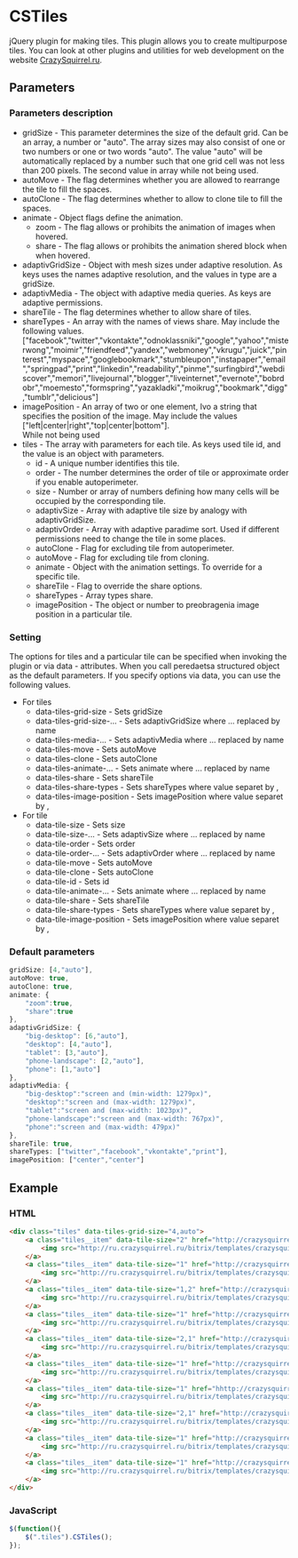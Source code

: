 # CSTiles
jQuery plugin for making tiles.
This plugin allows you to create multipurpose tiles.
You can look at other plugins and utilities for web development on the website [CrazySquirrel.ru](http://crazysquirrel.ru/).
## Parameters
### Parameters description
* gridSize - This parameter determines the size of the default grid.
			 Can be an array, a number or "auto".
			 The array sizes may also consist of one or two numbers or one or two words "auto".
			 The value "auto" will be automatically replaced by a number such that one grid cell was not less than 200 pixels.
			 The second value in array while not being used.
* autoMove - The flag determines whether you are allowed to rearrange the tile to fill the spaces.
* autoClone - The flag determines whether to allow to clone tile to fill the spaces.
* animate - Object flags define the animation.
	* zoom - The flag allows or prohibits the animation of images when hovered.
	* share - The flag allows or prohibits the animation shered block when when hovered.
* adaptivGridSize - Object with mesh sizes under adaptive resolution.
					As keys uses the names adaptive resolution, and the values in type are a gridSize.
* adaptivMedia - The object with adaptive media queries.
				 As keys are adaptive permissions.
* shareTile - The flag determines whether to allow share of tiles.
* shareTypes - An array with the names of views share.
			   May include the following values.
			   ["facebook","twitter","vkontakte","odnoklassniki","google","yahoo","misterwong","moimir","friendfeed","yandex","webmoney","vkrugu","juick","pinterest","myspace","googlebookmark","stumbleupon","instapaper","email","springpad","print","linkedin","readability","pinme","surfingbird","webdiscover","memori","livejournal","blogger","liveinternet","evernote","bobrdobr","moemesto","formspring","yazakladki","moikrug","bookmark","digg","tumblr","delicious"]
* imagePosition - An array of two or one element, Ivo a string that specifies the position of the image.
				  May include the values ["left|center|right","top|center|bottom"].		  
				  While not being used
* tiles - The array with parameters for each tile.
		  As keys used tile id, and the value is an object with parameters.
	* id - A unique number identifies this tile.	
	* order - The number determines the order of tile or approximate order if you enable autoperimeter.
	* size - Number or array of numbers defining how many cells will be occupied by the corresponding tile.
	* adaptivSize - Array with adaptive tile size by analogy with adaptivGridSize.
	* adaptivOrder - Array with adaptive paradime sort. Used if different permissions need to change the tile in some places.
	* autoClone - Flag for excluding tile from autoperimeter.
	* autoMove - Flag for excluding tile from cloning.
	* animate - Object with the animation settings. To override for a specific tile.
	* shareTile - Flag to override the share options.
	* shareTypes - Array types share.
	* imagePosition	- The object or number to preobragenia image position in a particular tile.

### Setting
The options for tiles and a particular tile can be specified when invoking the plugin or via data - attributes.
When you call peredaetsa structured object as the default parameters.
If you specify options via data, you can use the following values.
* For tiles
	* data-tiles-grid-size - Sets gridSize
	* data-tiles-grid-size-... - Sets adaptivGridSize where ... replaced by name
	* data-tiles-media-... - Sets adaptivMedia where ... replaced by name
	* data-tiles-move - Sets autoMove
	* data-tiles-clone - Sets autoClone
	* data-tiles-animate-... - Sets animate where ... replaced by name
	* data-tiles-share - Sets shareTile
	* data-tiles-share-types - Sets shareTypes where value separet by ,
	* data-tiles-image-position - Sets imagePosition where value separet by ,
* For tile
	* data-tile-size - Sets size
	* data-tile-size-... - Sets adaptivSize where ... replaced by name
	* data-tile-order - Sets order
	* data-tile-order-... - Sets adaptivOrder where ... replaced by name
	* data-tile-move - Sets autoMove
	* data-tile-clone - Sets autoClone
	* data-tile-id - Sets id
	* data-tile-animate-... - Sets animate where ... replaced by name
	* data-tile-share - Sets shareTile
	* data-tile-share-types - Sets shareTypes where value separet by ,
	* data-tile-image-position - Sets imagePosition where value separet by ,

### Default parameters
```javascript
gridSize: [4,"auto"],
autoMove: true,
autoClone: true,
animate: {
	"zoom":true,
	"share":true
},
adaptivGridSize: {
	"big-desktop": [6,"auto"],
	"desktop": [4,"auto"],
	"tablet": [3,"auto"],
	"phone-landscape": [2,"auto"],
	"phone": [1,"auto"]
},
adaptivMedia: {
	"big-desktop":"screen and (min-width: 1279px)",
	"desktop":"screen and (max-width: 1279px)",
	"tablet":"screen and (max-width: 1023px)",
	"phone-landscape":"screen and (max-width: 767px)",
	"phone":"screen and (max-width: 479px)"
},
shareTile: true,
shareTypes: ["twitter","facebook","vkontakte","print"],
imagePosition: ["center","center"] 
```
## Example
### HTML
```html
<div class="tiles" data-tiles-grid-size="4,auto">
	<a class="tiles__item" data-tile-size="2" href="http://crazysquirrel.ru/" rel="prefetch" title=" ">
    	<img src="http://ru.crazysquirrel.ru/bitrix/templates/crazysquirrel/images/logotype-share.png" alt=" ">
    </a>
    <a class="tiles__item" data-tile-size="1" href="http://crazysquirrel.ru/" rel="prefetch" title=" ">
    	<img src="http://ru.crazysquirrel.ru/bitrix/templates/crazysquirrel/images/logotype-share.png" alt=" ">
    </a>
    <a class="tiles__item" data-tile-size="1,2" href="http://crazysquirrel.ru/" rel="prefetch" title=" ">
    	<img src="http://ru.crazysquirrel.ru/bitrix/templates/crazysquirrel/images/logotype-share.png" alt=" ">
    </a>
    <a class="tiles__item" data-tile-size="1" href="http://crazysquirrel.ru/" rel="prefetch" title=" ">
    	<img src="http://ru.crazysquirrel.ru/bitrix/templates/crazysquirrel/images/logotype-share.png" alt=" ">
    </a>
    <a class="tiles__item" data-tile-size="2,1" href="http://crazysquirrel.ru/" rel="prefetch" title=" ">
    	<img src="http://ru.crazysquirrel.ru/bitrix/templates/crazysquirrel/images/logotype-share.png" alt=" ">
    </a>
    <a class="tiles__item" data-tile-size="1" href="http://crazysquirrel.ru/" rel="prefetch" title=" ">
    	<img src="http://ru.crazysquirrel.ru/bitrix/templates/crazysquirrel/images/logotype-share.png" alt=" ">
    </a>
    <a class="tiles__item" data-tile-size="1" href="hhttp://crazysquirrel.ru/" rel="prefetch" title=" ">
    	<img src="http://ru.crazysquirrel.ru/bitrix/templates/crazysquirrel/images/logotype-share.png" alt=" ">
    </a>
    <a class="tiles__item" data-tile-size="2,1" href="http://crazysquirrel.ru/" rel="prefetch" title=" ">
    	<img src="http://ru.crazysquirrel.ru/bitrix/templates/crazysquirrel/images/logotype-share.png" alt=" ">
    </a>
    <a class="tiles__item" data-tile-size="1" href="http://crazysquirrel.ru/" rel="prefetch" title=" ">
    	<img src="http://ru.crazysquirrel.ru/bitrix/templates/crazysquirrel/images/logotype-share.png" alt=" ">
    </a>
    <a class="tiles__item" data-tile-size="1" href="http://crazysquirrel.ru/" rel="prefetch" title=" ">
    	<img src="http://ru.crazysquirrel.ru/bitrix/templates/crazysquirrel/images/logotype-share.png" alt=" ">
    </a>
</div>
```
### JavaScript
```javascript
$(function(){
	$(".tiles").CSTiles();
});
```